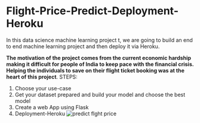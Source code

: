 # Flight-Price-Predict-Deployment-Heroku

In this data science machine learning project t, we are going to build an end to end machine learning project and then deploy it via Heroku.

**The motivation of the project comes from the current economic hardship making it
difficult for people of India to keep pace with the financial crisis. Helping the
individuals to save on their flight ticket booking was at the heart of this project**.
STEPS:

1. Choose your use-case
2. Get your dataset prepared and build your model and choose the best model
3. Create a web App using Flask
4. Deployment-Heroku
![predict flght price](https://github.com/dhiidhax/Flight-Price-Predict-Deployment/assets/100511952/ec2fa378-b137-41a9-a610-6d88d083004d)
